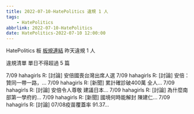 ```yaml
---
title: 2022-07-10-HatePolitics 違規 1 人
tags:
    - HatePolitics
abbrlink: 2022-07-10-HatePolitics
date: HatePolitics-2022-07-10 12:00:00
---
```

HatePolitics 板 [板規連結](https://www.ptt.cc/bbs/HatePolitics/M.1617115262.A.D60.html)
昨天違規 1 人
<!-- more -->

違規清單
單日不得超過 5 篇

7/09 hahagirls R: [討論] 安倍國喪台灣出席人選
7/09 hahagirls R: [討論] 安倍：贊同一帶一路，…
7/09 hahagirls R: [新聞] 累計確診破400萬 全人…
7/09 hahagirls R: [討論] 安倍令人尊敬 建議日本…
7/09 hahagirls R: [討論] 為什麼南部第一學府的…
7/09 hahagirls R: [新聞] 國境何時能解封 陳建仁…
7/09 hahagirls R: [討論] 07/08疫苗覆蓋率 91.37…